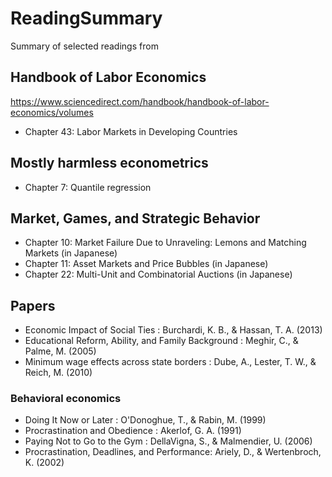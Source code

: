 # ReadingSummary
Summary of selected readings from

## Handbook of Labor Economics
https://www.sciencedirect.com/handbook/handbook-of-labor-economics/volumes
- Chapter 43: Labor Markets in Developing Countries

## Mostly harmless econometrics
- Chapter 7: Quantile regression

## Market, Games, and Strategic Behavior
- Chapter 10: Market Failure Due to Unraveling: Lemons and Matching Markets (in Japanese)
- Chapter 11: Asset Markets and Price Bubbles (in Japanese)
- Chapter 22: Multi-Unit and Combinatorial Auctions (in Japanese)

## Papers
- Economic Impact of Social Ties : Burchardi, K. B., & Hassan, T. A. (2013)
- Educational Reform, Ability, and Family Background : Meghir, C., & Palme, M. (2005)
- Minimum wage effects across state borders : Dube, A., Lester, T. W., & Reich, M. (2010)

### Behavioral economics
- Doing It Now or Later : O'Donoghue, T., & Rabin, M. (1999)
- Procrastination and Obedience : Akerlof, G. A. (1991)
- Paying Not to Go to the Gym : DellaVigna, S., & Malmendier, U. (2006)
- Procrastination, Deadlines, and Performance: Ariely, D., & Wertenbroch, K. (2002)
